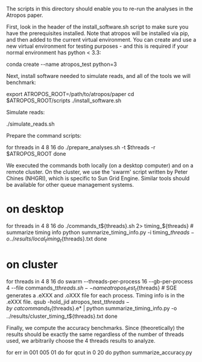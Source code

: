 The scripts in this directory should enable you to re-run the analyses in the Atropos paper.

First, look in the header of the install_software.sh script to make sure you have the prerequisites installed. Note that atropos will be installed via pip, and then added to the current virtual environment. You can create and use a new virtual environment for testing purposes - and this is required if your normal environment has python < 3.3:

  conda create --name atropos_test python=3

Next, install software needed to simulate reads, and all of the tools we will benchmark:

  export ATROPOS_ROOT=/path/to/atropos/paper
  cd $ATROPOS_ROOT/scripts
  ./install_software.sh

Simulate reads:
  
  ./simulate_reads.sh

Prepare the command scripts:

  for threads in 4 8 16
  do
    ./prepare_analyses.sh -t $threads -r $ATROPOS_ROOT
  done

We executed the commands both locally (on a desktop computer) and on a remote cluster. On the cluster, we use the 'swarm' script written by Peter Chines (NHGRI), which is specific to Sun Grid Engine. Similar tools should be available for other queue management systems.
  
  # on desktop
  for threads in 4 8 16
  do
    ./commands_t${threads}.sh 2> timing_${threads}
    # summarize timing info
    python summarize_timing_info.py -i timing_${threads} -o ../results/local_timing_t${threads}.txt
  done
  
  # on cluster
  for threads in 4 8 16
  do
    swarm --threads-per-process 16 --gb-per-process 4 --file commands_t${threads}.sh --name atropos_test_t${threads}
    # SGE generates a .eXXX and .oXXX file for each process. Timing info is in the .eXXX file.
    qsub -hold_jid atropos_test_t${threads} -b y \
      cat commands_t${threads}.e* | python summarize_timing_info.py -o ../results/cluster_timing_t${threads}.txt
  done

Finally, we compute the accuracy benchmarks. Since (theoretically) the results should be exactly the same regardless of the number of threads used, we arbitrarily choose the 4 threads results to analyze.

  for err in 001 005 01
  do
    for qcut in 0 20
    do
      python summarize_accuracy.py
